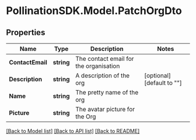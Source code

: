 
# PollinationSDK.Model.PatchOrgDto

## Properties

Name | Type | Description | Notes
------------ | ------------- | ------------- | -------------
**ContactEmail** | **string** | The contact email for the organisation | 
**Description** | **string** | A description of the org | [optional] [default to ""]
**Name** | **string** | The pretty name of the org | 
**Picture** | **string** | The avatar picture for the Org | 

[[Back to Model list]](../README.md#documentation-for-models)
[[Back to API list]](../README.md#documentation-for-api-endpoints)
[[Back to README]](../README.md)


